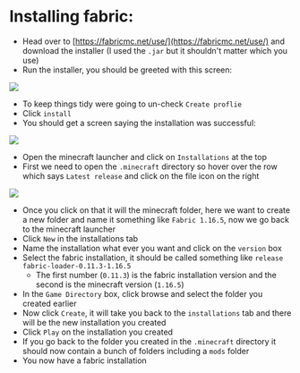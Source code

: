# Installing fabric:

- Head over to [https://fabricmc.net/use/](https://fabricmc.net/use/) and download the installer (I used the `.jar` but it shouldn't matter which you use)
- Run the installer, you should be greeted with this screen:

![](https://github.com/xX-poggers-Xx/minecraft-stuff/blob/main/Images/Fabric%20Installer.png?raw=true)

- To keep things tidy were going to un-check `Create proflie`
- Click `install`
- You should get a screen saying the installation was successful:

![](https://github.com/xX-poggers-Xx/minecraft-stuff/blob/main/Images/Successful%20Instalation.png?raw=true)

- Open the minecraft launcher and click on `Installations` at the top
- First we need to open the `.minecraft` directory so hover over the row which says `Latest release` and click on the file icon on the right

![](https://github.com/xX-poggers-Xx/minecraft-stuff/blob/main/Images/Launcher%20File%20Icon.png?raw=true)

- Once you click on that it will the minecraft folder, here we want to create a new folder and name it something like `Fabric 1.16.5`, now we go back to the minecraft launcher
- Click `New` in the installations tab
- Name the installation what ever you want and click on the `version` box
- Select the fabric installation, it should be called something like `release fabric-loader-0.11.3-1.16.5`
	- The first number (`0.11.3`) is the fabric installation version and the second is the minecraft version (`1.16.5`)
- In the `Game Directory` box, click browse and select the folder you created earlier
- Now click `Create`, it will take you back to the `installations` tab and there will be the new installation you created
- Click `Play` on the installation you created
- If you go back to the folder you created in the `.minecraft` directory it should now contain a bunch of folders including a `mods` folder
- You now have a fabric installation
